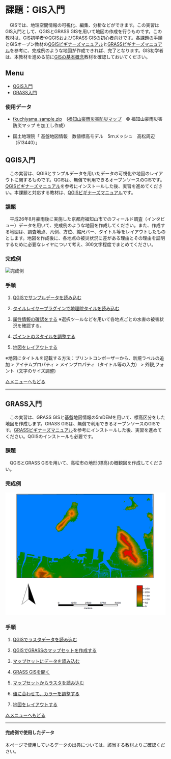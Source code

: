 # 課題：GIS入門
　GISでは、地理空間情報の可視化、編集、分析などができます。この実習はGIS入門として、QGISとGRASS GISを用いて地図の作成を行うものです。この教材は、GIS初学者やQGISおよびGRASS GISの初心者向けです。各課題の手順とGISオープン教材の[QGISビギナーズマニュアル]と[GRASSビギナーズマニュアル]を参考に、完成例のような地図が作成できれば、完了となります。GIS初学者は、本教材を進める前に[GISの基本概念]教材を確認しておいてください。


**Menu**
--------
* [QGIS入門](#QGIS入門)
* [GRASS入門](#GRASS入門)

### 使用データ
* [fkuchiyama_sample.zip](https://github.com/gis-oer/datasets/raw/master/vector/fkuchiyama_sample.zip)　([福知山豪雨災害防災マップ](http://opentextmap.org/library/?p=2808)　© 福知山豪雨災害防災マップ を加工し作成）

* 国土地理院「 基盤地図情報　数値標高モデル　5ｍメッシュ　高松周辺（513440）」

## <a name="QGIS入門"></a>QGIS入門
　この実習は、QGISとサンプルデータを用いたデータの可視化や地図のレイアウトに関するものです。QGISは、無償で利用できるオープンソースのGISです。[QGISビギナーズマニュアル]を参考にインストールした後、実習を進めてください。本課題と対応する教材は、[QGISビギナーズマニュアル]です。

### 課題
　平成26年8月豪雨後に実施した京都府福知山市でのフィールド調査（インタビュー）データを用いて、完成例のような地図を作成してください。また、作成する地図は、調査地点、凡例、方位、縮尺バー、タイトル等をレイアウトしたものとします。地図を作成後に、各地点の被災状況に差がある理由とその理由を証明するために必要なレイヤについて考え、300文字程度でまとめてください。

### 完成例
![完成例](pic/Q1.png)


### 手順

1. [QGISでサンプルデータを読み込む](../QGISビギナーズマニュアル/QGISビギナーズマニュアル.md#データの読み込み)

2. [タイルレイヤープラグインで地理院タイルを読み込む](../QGISビギナーズマニュアル/QGISビギナーズマニュアル.md#プラグイン)

3. [属性情報の確認をする](../QGISビギナーズマニュアル/QGISビギナーズマニュアル.md#属性テーブル) ※選択ツールなどを用いて各地点ごとの水害の被害状況を確認する。

4. [ポイントのスタイルを調整する](../QGISビギナーズマニュアル/QGISビギナーズマニュアル.md#プロパティ)

5. [地図をレイアウトする](../QGISビギナーズマニュアル/QGISビギナーズマニュアル.md#地図のレイアウト)

※地図にタイトルを記載する方法：プリントコンポーザーから、新規ラベルの追加 > アイテムプロパティ > メインプロパティ（タイトル等の入力） > 外観,フォント（文字のサイズ調整)

[△メニューへもどる](GIS入門.md#menu)

------

## <a name="GRASS入門"></a>GRASS入門
　この実習は、GRASS GISと基盤地図情報の5mDEMを用いて、標高区分をした地図を作成します。GRASS GISは、無償で利用できるオープンソースのGISです。[GRASSビギナーズマニュアル]を参考にインストールした後、実習を進めてください。QGISのインストールも必要です。

### 課題
　QGISとGRASS GISを用いて、高松市の地形(標高)の概観図を作成してください。

### 完成例
![完成例](pic/G1.png)

### 手順
1. [QGISでラスタデータを読み込む](../QGISビギナーズマニュアル/QGISビギナーズマニュアル.md#データの読み込み)

2. [QGISでGRASSのマップセットを作成する](../GRASSビギナーズマニュアル/GRASSビギナーズマニュアル.md#qgisでマップセットの作成)

3. [マップセットにデータを読み込む](../GRASSビギナーズマニュアル/GRASSビギナーズマニュアル.md#データの読み込み)

4. [GRASS GISを開く](../GRASSビギナーズマニュアル/GRASSビギナーズマニュアル.md#マップセットをgrassで表示する)

5. [マップセットからラスタを読み込む](../GRASSビギナーズマニュアル/GRASSビギナーズマニュアル.md#マップセットからラスタデータを読み込む)

6. [値に合わせて、カラーを調整する](../GRASSビギナーズマニュアル/GRASSビギナーズマニュアル.md#ラスタデータの色分け)

7. [地図をレイアウトする](../GRASSビギナーズマニュアル/GRASSビギナーズマニュアル.md#レイアウト)

[△メニューへもどる]

-------------

#### 完成例で使用したデータ
本ページで使用しているデータの出典については、該当する教材よりご確認ください。

[△メニューへもどる]:GIS入門.md#menu


[QGISビギナーズマニュアル]:../QGISビギナーズマニュアル/QGISビギナーズマニュアル.md
[GRASSビギナーズマニュアル]:../GRASSビギナーズマニュアル/GRASSビギナーズマニュアル.md
[GISの基本概念]:../01_GISの基本概念/GISの基本概念.md
[既存データの地図データと属性データ]:../07_既存データの地図データと属性データ/既存データの地図データと属性データ.md
[空間データ]:../08_空間データ/空間データ.md
[空間データの結合・修正]:../10_空間データの統合・修正/空間データの統合・修正.md
[視覚的伝達]:../21_視覚的伝達/視覚的伝達.md
[政府統計局e-stat]:https://www.e-stat.go.jp/SG1/estat/eStatTopPortal.do
[国土数値情報]:http://nlftp.mlit.go.jp/ksj/
[基本的な空間解析]:../11_基本的な空間解析/基本的な空間解析.md
[ネットワーク分析]:../12_ネットワーク分析/ネットワーク分析.md
[領域分析]:../13_領域分析/領域分析.md
[点データの分析]:../14_点データの分析/点データの分析.md
[ラスタデータの分析]:../15_ラスタデータの分析/ラスタデータの分析.md
[空間補間]:../18_空間補間/空間補間.md
